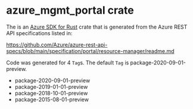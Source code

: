 # azure_mgmt_portal crate

The is an [Azure SDK for Rust](https://github.com/Azure/azure-sdk-for-rust) crate that is generated from the Azure REST API specifications listed in:

https://github.com/Azure/azure-rest-api-specs/blob/main/specification/portal/resource-manager/readme.md

Code was generated for 4 `Tag`s. The default `Tag` is package-2020-09-01-preview.


- package-2020-09-01-preview
- package-2019-01-01-preview
- package-2018-10-01-preview
- package-2015-08-01-preview